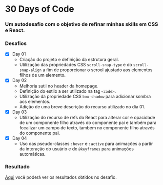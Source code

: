# 30 Days of Code

### Um autodesafio com o objetivo de refinar minhas skills em CSS e React.

### Desafios

- [X] Day 01
  - Criação do projeto e definição da estrutura geral.
  - Utilização das propriedades CSS <code>scroll-snap-type</code> e do <code>scroll-snap-align</code> a fim de proporcionar o scrool ajustado aos elementos filhos de um elemento.
- [X] Day 02
  - Melhoria sutil no header da homepage.
  - Definição do estilo a ser utilizado na tag <code>\<code></code>.
  - Utilização da propriedade CSS <code>box-shadow</code> para adicionar sombra aos elementos.
  - Adição de uma breve descrição do recurso utilizado no dia 01.
- [X] Day 03
  - Utilização do recurso de refs do React para alterar cor e opacidade de um componente filho através do componente pai e também para focalizar um campo de texto, também no componente filho através do componente pai.
- [X] Day 04
  - Uso das pseudo-classes <code>:hover</code> e <code>:active</code> para animações a partir da interação do usuário e do <code>@keyframes</code> para animações automáticas.

### Resultado

[Aqui](https://leonardojribeiro.github.io/30_days_of_code/) você poderá ver os resultados obtidos no desafio.